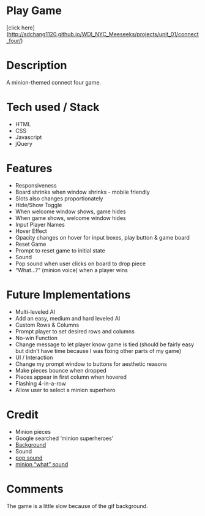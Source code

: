 # Play Game
[click here] (http://sdchang1120.github.io/WDI_NYC_Meeseeks/projects/unit_01/connect_four/)

# Description

A minion-themed connect four game.

# Tech used / Stack

* HTML
* CSS
* Javascript
* jQuery

# Features

* Responsiveness
 * Board shrinks when window shrinks - mobile friendly
 * Slots also changes proportionately
* Hide/Show Toggle
 * When welcome window shows, game hides
 * When game shows, welcome window hides
* Input Player Names
* Hover Effect
 * Opacity changes on hover for input boxes, play button & game board
* Reset Game
 * Prompt to reset game to initial state
* Sound
 * Pop sound when user clicks on board to drop piece
 * “What…?” (minion voice) when a player wins

# Future Implementations

* Multi-leveled AI
 * Add an easy, medium and hard leveled AI
* Custom Rows & Columns
 * Prompt player to set desired rows and columns
* No-win Function
 * Change message to let player know game is tied (should be fairly easy but didn’t have time because I was fixing other parts of my game)
* UI / Interaction
 * Change my prompt window to buttons for aesthetic reasons
 * Make pieces bounce when dropped
 * Pieces appear in first column when hovered
 * Flashing 4-in-a-row
 * Allow user to select a minion superhero

# Credit

* Minion pieces
 * Google searched ‘minion superheroes’
* [Background](http://i.imgur.com/OwvXtCn.gif)
* Sound
 * [pop sound](http://www.freesfx.co.uk/sfx/pop)
 * [minion “what” sound](https://www.youtube.com/watch?v=vsA-1ILnero)

# Comments

The game is a little slow because of the gif background.
